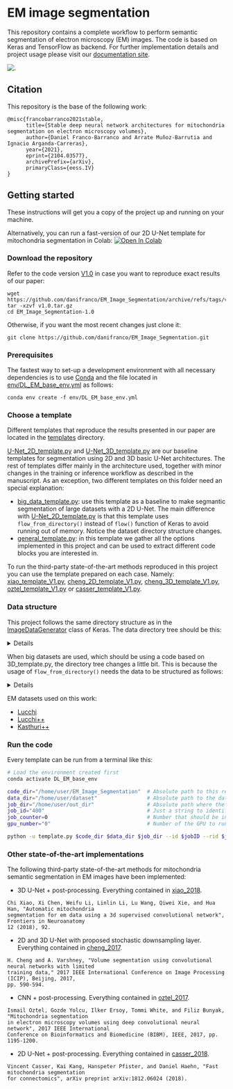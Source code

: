 # EM image segmentation

This repository contains a complete workflow to perform semantic segmentation of electron microscopy (EM) images. The code is based on Keras and TensorFlow as backend. For further implementation details and project usage please visit our [documentation site](https://em-image-segmentation.readthedocs.io/en/latest/).

![.](https://github.com/danifranco/EM_Image_Segmentation/blob/master/docs/source/img/seg.gif)

## Citation

This repository is the base of the following work:

```
@misc{francobarranco2021stable,
      title={Stable deep neural network architectures for mitochondria segmentation on electron microscopy volumes},
      author={Daniel Franco-Barranco and Arrate Muñoz-Barrutia and Ignacio Arganda-Carreras},
      year={2021},
      eprint={2104.03577},
      archivePrefix={arXiv},
      primaryClass={eess.IV}
}
```

## Getting started 
These instructions will get you a copy of the project up and running on your machine.

Alternatively, you can run a fast-version of our 2D U-Net template for mitochondria segmentation in Colab: [![Open In Colab](https://colab.research.google.com/assets/colab-badge.svg)](https://colab.research.google.com/github/danifranco/EM_Image_Segmentation/blob/master/templates/U-Net_2D_workflow.ipynb) 

### Download the repository 

Refer to the code version [V1.0](https://github.com/danifranco/EM_Image_Segmentation/releases/tag/v1.0) in case you want to reproduce exact results of our paper:

```
wget https://github.com/danifranco/EM_Image_Segmentation/archive/refs/tags/v1.0.tar.gz
tar -xzvf v1.0.tar.gz
cd EM_Image_Segmentation-1.0
```

Otherwise, if you want the most recent changes just clone it:

```
git clone https://github.com/danifranco/EM_Image_Segmentation.git
```

### Prerequisites
The fastest way to set-up a development environment with all necessary dependencies is to use [Conda](https://docs.conda.io/projects/conda/en/latest/index.html) and the file located in [env/DL_EM_base_env.yml](env/DL_EM_base_env.yml) as follows:

```
conda env create -f env/DL_EM_base_env.yml
```

### Choose a template
Different templates that reproduce the results presented in our paper are located in the [templates](templates/) directory. 

[U-Net_2D_template.py](templates/U-Net_2D_template.py) and [U-Net_3D_template.py](templates/U-Net_3D_template.py) are our baseline templates for segmentation using 2D and 3D basic U-Net architectures. The rest of templates differ mainly in the architecture used, together with minor changes in the training or inference workflow as described in the manuscript. As an exception, two different templates on this folder need an special explanation:

- [big_data_template.py](templates/big_data_template.py): use this template as a baseline to make segmantic segmentation of large datasets with a 2D U-Net. The main difference with [U-Net_2D_template.py](templates/U-Net_2D_template.py) is that this template uses `flow_from_directory()` instead of `flow()` function of Keras to avoid running out of memory. Notice the dataset directory structure changes.
- [general_template.py](templates/general_template.py): in this template we gather all the options implemented in this project and can be used to extract different code blocks you are interested in. 

To run the third-party state-of-the-art methods reproduced in this project you can use the template prepared on each case. Namely: [xiao_template_V1.py](sota_implementations/xiao_2018/xiao_template_V1.py), [cheng_2D_template_V1.py](sota_implementations/cheng_2017/cheng_2D_template_V1.py), [cheng_3D_template_V1.py](sota_implementations/cheng_2017/cheng_3D_template_V1.py), [oztel_template_V1.py](sota_implementations/oztel_2017/oztel_template_V1.py) or [casser_template_V1.py](sota_implementations/casser_2018/casser_template_V1.py). 

### Data structure

This project follows the same directory structure as in the [ImageDataGenerator](https://keras.io/preprocessing/image/) class of Keras. The data directory tree should be this:

<details> <summary>Details</summary>

```
dataset/
├── test
│   ├── x
│   │   ├── testing-0001.tif
│   │   ├── testing-0002.tif
│   │   ├── . . .
│   └── y
│       ├── testing_groundtruth-0001.tif
│       ├── testing_groundtruth-0002.tif
│       ├── . . .
└── train
    ├── x
    │   ├── training-0001.tif
    │   ├── training-0002.tif
    │   ├── . . .
    └── y
        ├── training_groundtruth-0001.tif
        ├── training_groundtruth-0002.tif
        ├── . . .
```

</details>

When big datasets are used, which should be using a code based on 3D_template.py, the directory tree changes a little bit. This is because the usage of `flow_from_directory()` needs the data to be structured as follows:

<details> <summary>Details</summary>

```
dataset/
├── test
│   ├── x
│   │   └── x
│   │       ├── im0500.png
│   │       ├── im0501.png
│   │       ├── . . .
│   └── y
│       └── y
│   │       ├── im0500.png
│   │       ├── im0501.png
│   │       ├── . . .
└── train
    ├── x
    │   └── x
    │       ├── im0500.png
    │       ├── im0501.png
    │       ├── . . .
    └── y
        └── y
            ├── mask_0097.tif
            ├── mask_0098.tif
            ├── mask_0097.tif
            ├── . . .
```
</details>

EM datasets used on this work:
- [Lucchi](https://www.epfl.ch/labs/cvlab/data/data-em/ "EPFL")
- [Lucchi++](https://sites.google.com/view/connectomics/ "Lucchi++")
- [Kasthuri++](https://sites.google.com/view/connectomics/ "Kasthuri++")

### Run the code 
Every template can be run from a terminal like this:
```Bash
# Load the environment created first
conda activate DL_EM_base_env     

code_dir="/home/user/EM_Image_Segmentation"  # Absolute path to this repo code 
data_dir="/home/user/dataset"                # Absolute path to the dataset
job_dir="/home/user/out_dir"                 # Absolute path where the output data will be generated
job_id="400"                                 # Just a string to identify the job 
job_counter=0                                # Number that should be increased when one need to run the same job multiple times
gpu_number="0"                               # Number of the GPU to run the job in (according to 'nvidia-smi' command)

python -u template.py $code_dir $data_dir $job_dir --id $jobID --rid $jobCounter --gpu $gpu_number 
```

### Other state-of-the-art implementations

The following third-party state-of-the-art methods for mitochondria semantic segmentation in EM images have been implemented:

- 3D U-Net + post-processing. Everything contained in [xiao_2018](sota_implementations/xiao_2018). 
```
Chi Xiao, Xi Chen, Weifu Li, Linlin Li, Lu Wang, Qiwei Xie, and Hua Han, "Automatic mitochondria 
segmentation for em data using a 3d supervised convolutional network", Frontiers in Neuroanatomy 
12 (2018), 92.
```

- 2D and 3D U-Net with proposed stochastic downsampling layer. Everything contained in [cheng_2017](sota_implementations/cheng_2017).
```
H. Cheng and A. Varshney, "Volume segmentation using convolutional neural networks with limited 
training data," 2017 IEEE International Conference on Image Processing (ICIP), Beijing, 2017, 
pp. 590-594.
```

- CNN + post-processing. Everything contained in [oztel_2017](sota_implementations/oztel_2017).
```
Ismail Oztel, Gozde Yolcu, Ilker Ersoy, Tommi White, and Filiz Bunyak, "Mitochondria segmentation 
in electron microscopy volumes using deep convolutional neural network", 2017 IEEE International 
Conference on Bioinformatics and Biomedicine (BIBM), IEEE, 2017, pp. 1195-1200.
``` 

- 2D U-Net + post-processing. Everything contained in [casser_2018](sota_implementations/casser_2018).
```
Vincent Casser, Kai Kang, Hanspeter Pfister, and Daniel Haehn, "Fast mitochondria segmentation 
for connectomics", arXiv preprint arXiv:1812.06024 (2018).
```

